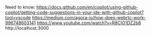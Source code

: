Need to know:
https://docs.github.com/en/copilot/using-github-copilot/getting-code-suggestions-in-your-ide-with-github-copilot?tool=vscode
https://medium.com/agora-io/how-does-webrtc-work-996748603141
https://www.youtube.com/watch?v=R8CIO1DZ2b8
http://localhost:3000